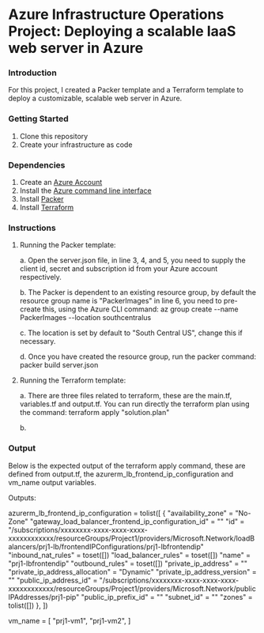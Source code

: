 # Azure Infrastructure Operations Project: Deploying a scalable IaaS web server in Azure

### Introduction
For this project, I created a Packer template and a Terraform template to deploy a customizable, scalable web server in Azure.

### Getting Started
1. Clone this repository
2. Create your infrastructure as code

### Dependencies
1. Create an [Azure Account](https://portal.azure.com) 
2. Install the [Azure command line interface](https://docs.microsoft.com/en-us/cli/azure/install-azure-cli?view=azure-cli-latest)
3. Install [Packer](https://www.packer.io/downloads)
4. Install [Terraform](https://www.terraform.io/downloads.html)

### Instructions
1. Running the Packer template:

    a. Open the server.json file, in line 3, 4, and 5, you need to supply the client id, secret and subscription id from your Azure account respectively. 
    
    b. The Packer is dependent to an existing resource group, by default the resource group name is "PackerImages" in line 6, you need to pre-create this, using the Azure CLI command:  az group create --name PackerImages --location southcentralus
    
    c. The location is set by default to "South Central US", change this if necessary.
    
    d. Once you have created the resource group, run the packer command:  packer build server.json
    
3. Running the Terraform template:

    a. There are three files related to terraform, these are the main.tf, variables.tf and output.tf. You can run directly the terraform plan using the command:  terraform apply "solution.plan" 
    
    b.

### Output
Below is the expected output of the terraform apply command, these are defined from output.tf, the azurerm_lb_frontend_ip_configuration and vm_name output variables.

Outputs:


azurerm_lb_frontend_ip_configuration = tolist([
  {
    "availability_zone" = "No-Zone"
    "gateway_load_balancer_frontend_ip_configuration_id" = ""
    "id" = "/subscriptions/xxxxxxxx-xxxx-xxxx-xxxx-xxxxxxxxxxxx/resourceGroups/Project1/providers/Microsoft.Network/loadBalancers/prj1-lb/frontendIPConfigurations/prj1-lbfrontendip"
    "inbound_nat_rules" = toset([])
    "load_balancer_rules" = toset([])
    "name" = "prj1-lbfrontendip"
    "outbound_rules" = toset([])
    "private_ip_address" = ""
    "private_ip_address_allocation" = "Dynamic"
    "private_ip_address_version" = ""
    "public_ip_address_id" = "/subscriptions/xxxxxxxx-xxxx-xxxx-xxxx-xxxxxxxxxxxx/resourceGroups/Project1/providers/Microsoft.Network/publicIPAddresses/prj1-pip"
    "public_ip_prefix_id" = ""
    "subnet_id" = ""
    "zones" = tolist([])
  },
])

vm_name = [
  "prj1-vm1",
  "prj1-vm2",
]

